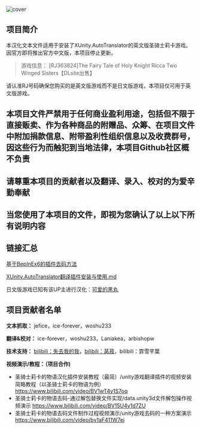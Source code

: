 ![cover](https://s2.loli.net/2022/03/11/uO758MTQxmFiVSW.jpg)
## 项目简介 ##
本汉化文本文件适用于安装了XUnity.AutoTranslator的英文版圣骑士莉卡游戏。因官方即将推出官方中文版，本项目停止更新。

> 游戏信息：
> [RJ363824]The Fairy Tale of Holy Knight Ricca Two Winged Sisters【DLsite出售】

请认准RJ号码确保您购买的是英文版游戏而不是日文版游戏，本项目仅可用于英文版游戏。

## 本项目文件严禁用于任何商业盈利用途，包括但不限于直接贩卖、作为各种商品的附赠品、众筹、在项目文件中附加捐款信息、附带盈利性组织信息以及收费群号，因这些行为而触犯到当地法律，本项目Github社区概不负责 ##

## 请尊重本项目的贡献者以及翻译、录入、校对的为爱辛勤奉献 ##

## 当您使用了本项目的文件，即视为您确认了以上以下所有说明内容 ##

## 链接汇总 ##

[基于BepInEx6的插件去码方法](https://github.com/RiccaSinicization/RICCA-Chinese-file-public-version/blob/master/%E5%9F%BA%E4%BA%8EBepInEx6%E7%9A%84%E6%8F%92%E4%BB%B6%E5%8E%BB%E7%A0%81%E6%96%B9%E6%B3%95.md)

[XUnity.AutoTranslator翻译插件安装与使用.md](https://github.com/RiccaSinicization/RICCA-Chinese-file-public-version/blob/master/%E7%BF%BB%E8%AF%91%E6%8F%92%E4%BB%B6%E5%AE%89%E8%A3%85%E4%B8%8E%E4%BD%BF%E7%94%A8.md)

日文版游戏已知有该UP主进行汉化：[可爱的黑丸](https://space.bilibili.com/12146005)

## 项目贡献者名单 ##
**文本抓取：**
jefice，ice-forever，woshu233

**翻译&校对：**
ice-forever，woshu233，Laniakea，arbishopw

**技术支持：** 
[bilibili：失去我的我](https://space.bilibili.com/18791397/channel/seriesdetail?sid=2240628)，[bilibili：莴菽](https://www.bilibili.com/read/cv15446881)，bilibili：霏雪芊葉

**视频演示/教程：（项目合作)**

- 圣骑士莉卡的物语汉化插件安装教程（最简）/unity游戏翻译插件的视频安装简略教程（以圣骑士莉卡的物语为例）https://www.bilibili.com/video/BV1wT4y1S7oq
- 圣骑士莉卡的物语去码-通过解包替换文件实现/data.unity3d文件解包操作视频演示
https://www.bilibili.com/video/BV15U4y1d7ZU
- 圣骑士莉卡的物语去码文件制作过程视频演示/unity游戏去码的一种方案演示
https://www.bilibili.com/video/bv1aF411W7ej


